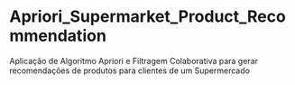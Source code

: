 # Apriori_Supermarket_Product_Recommendation
Aplicação de Algoritmo Apriori e Filtragem Colaborativa para gerar recomendações de produtos para clientes de um Supermercado
